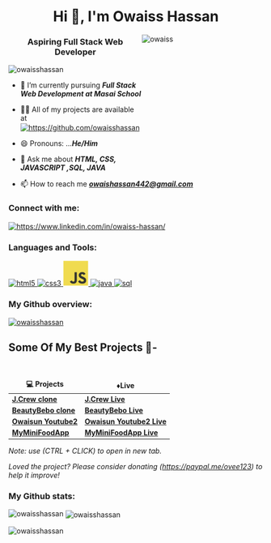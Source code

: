 
<h1 align="center">Hi 👋, I'm Owaiss Hassan</h1><img align="right" src="https://media-exp1.licdn.com/dms/image/C4E03AQENU4TsAAUoAA/profile-displayphoto-shrink_400_400/0/1649230653948?e=1666224000&v=beta&t=CQrGKoURAuLv1YOX2PhmffWVSTIhIrub0BCnwGu62jg" alt="owaiss" height="240" width="240" />
<h3 align="center">Aspiring Full Stack Web Developer</h3>


<p align="left"> <img src="https://komarev.com/ghpvc/?username=owaisshassan&label=Profile%20views&color=0e75b6&style=flat" alt="owaisshassan" /> </p>



- 🌱 I’m currently pursuing ***Full Stack Web Development at Masai School***

- 👨‍💻 All of my projects are available at <a href="https://github.com/owaisshassan" target="blank"><img align="center" src="https://cloud.githubusercontent.com/assets/17016297/18839843/0e06a67a-83d2-11e6-993a-b35a182500e0.png" alt="https://github.com/owaisshassan" height="40" width="40" /></a>

- 😄 Pronouns: ...***He/Him***
- 💬 Ask me about ***HTML, CSS, JAVASCRIPT ,SQL, JAVA***
- 📫 How to reach me ***owaishassan442@gmail.com***

<h3 align="left">Connect with me:</h3>
<p align="left">
<a href="https://www.linkedin.com/in/owaiss-hassan/" target="blank"><img align="center" src="https://raw.githubusercontent.com/rahuldkjain/github-profile-readme-generator/master/src/images/icons/Social/linked-in-alt.svg" alt="https://www.linkedin.com/in/owaiss-hassan/" height="30" width="40" /></a>
</p>

<h3 align="left">Languages and Tools:</h3>
<p align="left"> <a href="https://www.w3.org/html/" target="_blank" rel="noreferrer"> <img src="https://img.icons8.com/external-flaticons-lineal-color-flat-icons/2x/external-html-5-mobile-app-development-flaticons-lineal-color-flat-icons.png"  alt="html5" width="50" height="50"/> </a><a href="https://www.w3schools.com/css/" target="_blank" rel="noreferrer"> <img src="https://img.icons8.com/external-flat-juicy-fish/2x/external-css-coding-and-development-flat-flat-juicy-fish.png" alt="css3" width="50" height="50"/> </a><a href="https://developer.mozilla.org/en-US/docs/Web/JavaScript" target="_blank" rel="noreferrer"> <img src="https://raw.githubusercontent.com/devicons/devicon/master/icons/javascript/javascript-original.svg" alt="javascript" width="50" height="50"/> </a>
<a href="https://developer.mozilla.org/en-US/docs/Web/Java" target="_blank" rel="noreferrer"> <img src="https://image.shutterstock.com/image-vector/java-programming-language-art-logo-260nw-2097680263.jpg" alt="java" width="45" height="50"/> </a><a href="https://developer.mozilla.org/en-US/docs/Web/SQL" target="_blank" rel="noreferrer"> <img src="https://cdn-icons.flaticon.com/png/128/4726/premium/4726022.png?token=exp=1660733486~hmac=1437002f58516150c540806b2387e9fd" alt="sql" width="50" height="50"/> </a></p>

<h3 align="left" >My Github overview: </h3>
<p align="left" width="100" > <a href="https://github.com/ryo-ma/github-profile-trophy"><img  display="flex"  src="https://github-profile-trophy.vercel.app/?username=owaisshassan&column=6&margin-w=15&margin-h=15&theme=onedark" alt="owaisshassan" /></a> </p>

## Some Of My Best Projects 🚀-

  <br />
  <table>
    <thead align="center">
      <tr border: none;>
        <td><b>💻 Projects</b></td>
         <td><b> ♦️Live </b></td>
      </tr>
    </thead>
    <tbody>
       <tr>
	   <td><a  href="https://github.com/Ashirvad121/J.Crew---Unit-2" ><b> J.Crew clone</b></a></td>
           <td><a  href="https://resonant-puppy-8f1ee8.netlify.app/" ><b> J.Crew Live</b></a></td>
       </tr>
       <tr>
          <td><a  href="https://github.com/Kapil7982/unit3project/tree/main/BeboBeauty"><b> BeautyBebo clone</b></a></td>
          <td><a  href="https://playful-biscochitos-3f878c.netlify.app/"><b> BeautyBebo Live</b></a></td>
      </tr>
        </tr>
       <tr>
          <td><a  href="https://github.com/owaisshassan/MyYoutube2"><b>Owaisun Youtube2</b></a></td>
          <td><a  href="https://delicate-truffle-698870.netlify.app/"><b> Owaisun Youtube2 Live</b></a></td>
      </tr>
        </tr>
       <tr>
          <td><a  href="https://github.com/owaisshassan/MyMiniFoodApp"><b> MyMiniFoodApp</b></a></td>
          <td><a  href="https://astonishing-pony-72963d.netlify.app/"><b> MyMiniFoodApp Live</b></a></td>
      </tr>
       </tbody>
  </table>
  
  <p><i>Note: use (CTRL + CLICK) to open in new tab.</i></p>
  
<i>Loved the project? Please consider donating (https://paypal.me/ovee123) to help it improve!</i>

<h3 align="left" >My Github stats: </h3>
<p><img align="left" src="https://github-readme-stats.vercel.app/api/top-langs?username=owaisshassan&show_icons=true&locale=en&layout=compact" alt="owaisshassan" /></p>

<p>&nbsp;<img align="center" src="https://github-readme-stats.vercel.app/api?username=owaisshassan&show_icons=true&locale=en" alt="owaisshassan" width="400"/></p>

<p><img align="center" src="https://github-readme-streak-stats.herokuapp.com/?user=owaisshassan&" alt="owaisshassan" /></p>

